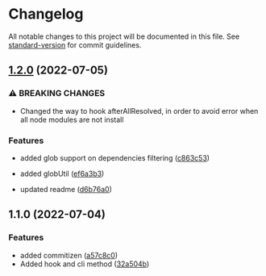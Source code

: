 # Changelog

All notable changes to this project will be documented in this file. See [standard-version](https://github.com/conventional-changelog/standard-version) for commit guidelines.

## [1.2.0](https://github.com/Shad02w/pnpm-single-version/compare/v1.1.0...v1.2.0) (2022-07-05)

### ⚠ BREAKING CHANGES

-   Changed the way to hook afterAllResolved, in order to avoid error when all node
    modules are not install

### Features

-   added glob support on dependencies filtering ([c863c53](https://github.com/Shad02w/pnpm-single-version/commit/c863c537e77d8c020c44b189ed6b6be9b87efd95))
-   added globUtil ([ef6a3b3](https://github.com/Shad02w/pnpm-single-version/commit/ef6a3b3a7b4e0786ad85548de4d90185896aa458))

-   updated readme ([d6b76a0](https://github.com/Shad02w/pnpm-single-version/commit/d6b76a02b517b6bf782ef2a48624077c451878b7))

## 1.1.0 (2022-07-04)

### Features

-   added commitizen ([a57c8c0](https://github.com/Shad02w/pnpm-single-version/commit/a57c8c03d596b4a034933efeb68f6322306d6b8b))
-   Added hook and cli method ([32a504b](https://github.com/Shad02w/pnpm-single-version/commit/32a504b13f94abf31c1b95aeff4c241144761f69))
